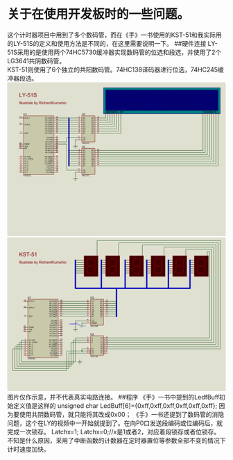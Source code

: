 关于在使用开发板时的一些问题。
==================
这个计时器项目中用到了多个数码管，而在《手》一书使用的KST-51和我实际用的LY-51S的定义和使用方法是不同的，在这里需要说明一下。
##硬件连接
LY-51S采用的是使用两个74HC5730缓冲器实现数码管的位选和段选，并使用了2个LG3641共阴数码管。   
KST-51则使用了6个独立的共阳数码管。74HC138译码器进行位选，74HC245缓冲器段选。   
![LY-51S](https://github.com/RichardKuroshio/Learning-8051/blob/master/Screenshots/a.jpg)
![KST-51](https://github.com/RichardKuroshio/Learning-8051/blob/master/Screenshots/b.jpg)   
图片仅作示意，并不代表真实电路连接。
##程序
《手》一书中提到的LedfBuff初始定义值是这样的
    unsigned char LedBuff[6]={0xff,0xff,0xff,0xff,0xff,0xff};
因为要使用共阴数码管，就只能将其改成0x00；
《手》一书还提到了数码管的消隐问题，这个在LY的视频中一开始就提到了。在向P0口发送段编码或位编码后，就完成一次锁存。
    Latchx=1;
    Latchx=0;//x是1或者2，对应着段锁存或者位锁存。
不知是什么原因，采用了中断函数的计数器在定时器置位等参数全部不变的情况下计时速度加快。
